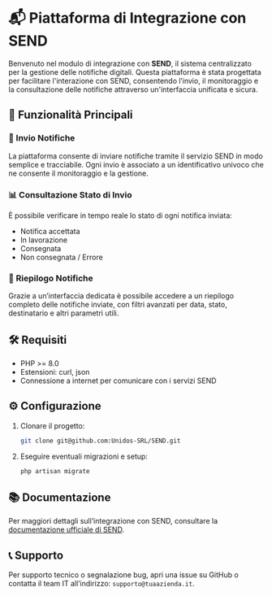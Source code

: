 # 📬 Piattaforma di Integrazione con SEND

Benvenuto nel modulo di integrazione con **SEND**, il sistema centralizzato per la gestione delle notifiche digitali. Questa piattaforma è stata progettata per facilitare l'interazione con SEND, consentendo l’invio, il monitoraggio e la consultazione delle notifiche attraverso un'interfaccia unificata e sicura.

## 🚀 Funzionalità Principali

### 🔔 Invio Notifiche
La piattaforma consente di inviare notifiche tramite il servizio SEND in modo semplice e tracciabile. Ogni invio è associato a un identificativo univoco che ne consente il monitoraggio e la gestione.

### 📊 Consultazione Stato di Invio
È possibile verificare in tempo reale lo stato di ogni notifica inviata:
- Notifica accettata
- In lavorazione
- Consegnata
- Non consegnata / Errore

### 🧾 Riepilogo Notifiche
Grazie a un’interfaccia dedicata è possibile accedere a un riepilogo completo delle notifiche inviate, con filtri avanzati per data, stato, destinatario e altri parametri utili.

## 🛠️ Requisiti

- PHP >= 8.0
- Estensioni: curl, json
- Connessione a internet per comunicare con i servizi SEND

## ⚙️ Configurazione

1. Clonare il progetto:
   ```bash
   git clone git@github.com:Unidos-SRL/SEND.git
   ```

2. Eseguire eventuali migrazioni e setup:
   ```bash
   php artisan migrate
   ```

## 📚 Documentazione

Per maggiori dettagli sull’integrazione con SEND, consultare la [documentazione ufficiale di SEND](https://www.send.gov.it/).

## 📞 Supporto

Per supporto tecnico o segnalazione bug, apri una issue su GitHub o contatta il team IT all’indirizzo: `supporto@tuaazienda.it`.
